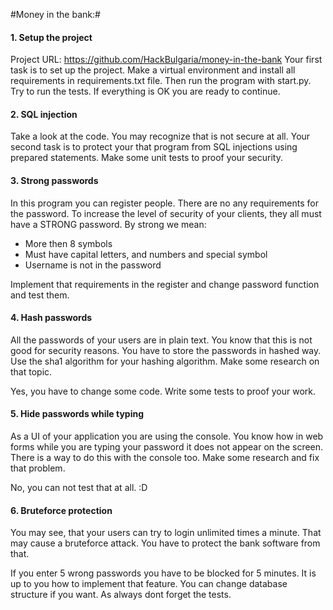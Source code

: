  #Money in the bank:#

#### 1. Setup the project ####
Project URL: https://github.com/HackBulgaria/money-in-the-bank
Your first task is to set up the project. Make a virtual environment and install all requirements in requirements.txt file. Then run the program with start.py. Try to run the tests. If everything is OK you are ready to continue.

#### 2. SQL injection ####
Take a look at the code. You may recognize that is not secure at all. Your second task is to protect your that program from SQL injections using prepared statements. Make some unit tests to proof your security.

#### 3. Strong passwords ####
In this program you can register people. There are no any requirements for the password. To increase the level of security of your clients, they all must have a STRONG password. By strong we mean:

* More then 8 symbols
* Must have capital letters, and numbers and special symbol
* Username is not in the password

Implement that requirements in the register and change password function and test them.

#### 4. Hash passwords ####
All the passwords of your users are in plain text. You know that this is not good for security reasons. You have to store the passwords in hashed way. Use the sha1 algorithm for your hashing algorithm. Make some research on that topic. 

Yes, you have to change some code. Write some tests to proof your work.

#### 5. Hide passwords while typing ####
As a UI of your application you are using the console. You know how in web forms while you are typing your password it does not appear on the screen. There is a way to do this with the console too. Make some research and fix that problem.

No, you can not test that at all. :D

#### 6. Bruteforce protection ####
You may see, that your users can try to login unlimited times a minute. That may cause a bruteforce attack. You have to protect the bank software from that.

If you enter 5 wrong passwords you have to be blocked for 5 minutes. It is up to you how to implement that feature. You can change database structure if you want. As always dont forget the tests.  